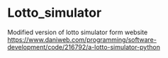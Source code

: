 # Lotto_simulator
Modified version of lotto simulator form website https://www.daniweb.com/programming/software-development/code/216792/a-lotto-simulator-python
